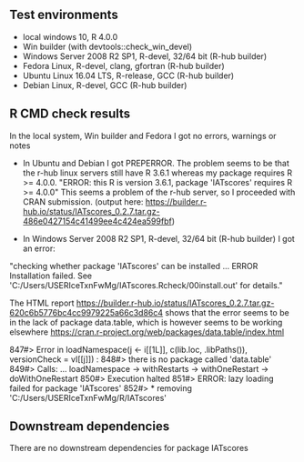 ## Test environments
* local windows 10, R 4.0.0
* Win builder (with devtools::check_win_devel)
* Windows Server 2008 R2 SP1, R-devel, 32/64 bit (R-hub builder)
* Fedora Linux, R-devel, clang, gfortran (R-hub builder)
* Ubuntu Linux 16.04 LTS, R-release, GCC (R-hub builder)
* Debian Linux, R-devel, GCC (R-hub builder)

## R CMD check results

In the local system, Win builder and Fedora I got no errors, warnings or notes

* In Ubuntu and Debian I got PREPERROR. The problem seems to be that the r-hub linux servers still have R 3.6.1 whereas my package requires R >= 4.0.0. 
"ERROR: this R is version 3.6.1, package 'IATscores' requires R >= 4.0.0"
This seems a problem of the r-hub server, so I proceeded with CRAN submission.
(output here: https://builder.r-hub.io/status/IATscores_0.2.7.tar.gz-486e0427154c41499ee4c424ea599fbf)

* In Windows Server 2008 R2 SP1, R-devel, 32/64 bit (R-hub builder)
I got an error: 

"checking whether package 'IATscores' can be installed ... ERROR
Installation failed.
See 'C:/Users/USERIceTxnFwMg/IATscores.Rcheck/00install.out' for details."

The HTML report 
https://builder.r-hub.io/status/IATscores_0.2.7.tar.gz-620c6b5776bc4cc9979225a66c3d86c4
shows that the error seems to be in the lack of package data.table, which
is however seems to be working elsewhere
https://cran.r-project.org/web/packages/data.table/index.html


 847#> Error in loadNamespace(j <- i[[1L]], c(lib.loc, .libPaths()), versionCheck = vI[[j]]) :
 848#> there is no package called 'data.table'
 849#> Calls: ... loadNamespace -> withRestarts -> withOneRestart -> doWithOneRestart
 850#> Execution halted
 851#> ERROR: lazy loading failed for package 'IATscores'
 852#> * removing 'C:/Users/USERIceTxnFwMg/R/IATscores'



## Downstream dependencies
There are no downstream dependencies for package IATscores